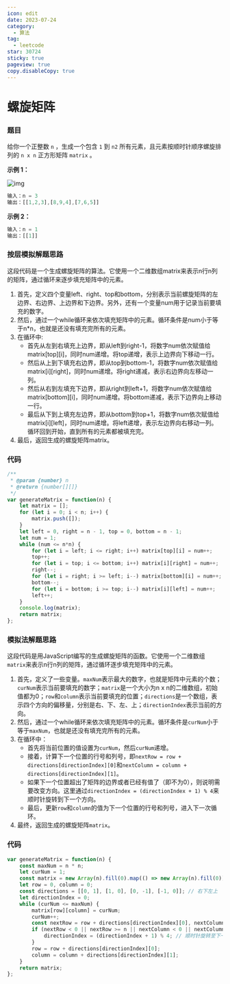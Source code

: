 ```yaml
---
icon: edit
date: 2023-07-24
category:
  - 算法
tag:
  - leetcode
star: 30724
sticky: true
pageview: true
copy.disableCopy: true
---
```


# 螺旋矩阵 

### 题目

给你一个正整数 `n` ，生成一个包含 `1` 到 `n2` 所有元素，且元素按顺时针顺序螺旋排列的 `n x n` 正方形矩阵 `matrix` 。

<!--more-->

**示例 1：**

![img](https://assets.leetcode.com/uploads/2020/11/13/spiraln.jpg)

```js
输入：n = 3
输出：[[1,2,3],[8,9,4],[7,6,5]]
```

**示例 2：**

```js
输入：n = 1
输出：[[1]]
```

### 按层模拟解题思路

这段代码是一个生成螺旋矩阵的算法。它使用一个二维数组matrix来表示n行n列的矩阵，通过循环来逐步填充矩阵中的元素。

1. 首先，定义四个变量left、right、top和bottom，分别表示当前螺旋矩阵的左边界、右边界、上边界和下边界。另外，还有一个变量num用于记录当前要填充的数字。
2. 然后，通过一个while循环来依次填充矩阵中的元素。循环条件是num小于等于n*n，也就是还没有填充完所有的元素。
3. 在循环中:
   - 首先从左到右填充上边界，即从left到right-1，将数字num依次赋值给matrix[top][i]，同时num递增。将top递增，表示上边界向下移动一行。
   - 然后从上到下填充右边界，即从top到bottom-1，将数字num依次赋值给matrix[i][right]，同时num递增。将right递减，表示右边界向左移动一列。
   - 然后从右到左填充下边界，即从right到left+1，将数字num依次赋值给matrix[bottom][i]，同时num递增。将bottom递减，表示下边界向上移动一行。
   - 最后从下到上填充左边界，即从bottom到top+1，将数字num依次赋值给matrix[i][left]，同时num递增。将left递增，表示左边界向右移动一列。循环回到开始，直到所有的元素都被填充完。
4. 最后，返回生成的螺旋矩阵matrix。

### 代码

```javascript
/**
 * @param {number} n
 * @return {number[][]}
 */
var generateMatrix = function(n) {
    let matrix = [];
    for (let i = 0; i < n; i++) {
        matrix.push([]);
    }
    let left = 0, right = n - 1, top = 0, bottom = n - 1;
    let num = 1;
    while (num <= n*n) {
        for (let i = left; i <= right; i++) matrix[top][i] = num++;
        top++;
        for (let i = top; i <= bottom; i++) matrix[i][right] = num++;
        right--;
        for (let i = right; i >= left; i--) matrix[bottom][i] = num++;
        bottom--;
        for (let i = bottom; i >= top; i--) matrix[i][left] = num++;
        left++;
    }
    console.log(matrix);
    return matrix;
};
```

### 模拟法解题思路

这段代码是用JavaScript编写的生成螺旋矩阵的函数。它使用一个二维数组`matrix`来表示n行n列的矩阵，通过循环逐步填充矩阵中的元素。

1. 首先，定义了一些变量。`maxNum`表示最大的数字，也就是矩阵中元素的个数；`curNum`表示当前要填充的数字；`matrix`是一个大小为n x n的二维数组，初始值都为0；`row`和`column`表示当前要填充的位置；`directions`是一个数组，表示四个方向的偏移量，分别是右、下、左、上；`directionIndex`表示当前的方向。
2. 然后，通过一个while循环来依次填充矩阵中的元素。循环条件是`curNum`小于等于`maxNum`，也就是还没有填充完所有的元素。
3. 在循环中：
   - 首先将当前位置的值设置为`curNum`，然后`curNum`递增。
   - 接着，计算下一个位置的行号和列号，即`nextRow = row + directions[directionIndex][0]`和`nextColumn = column + directions[directionIndex][1]`。
   - 如果下一个位置超出了矩阵的边界或者已经有值了（即不为0），则说明需要改变方向。这里通过`directionIndex = (directionIndex + 1) % 4`来顺时针旋转到下一个方向。
   - 最后，更新`row`和`column`的值为下一个位置的行号和列号，进入下一次循环。
4. 最终，返回生成的螺旋矩阵`matrix`。

### 代码

```js
var generateMatrix = function(n) {
    const maxNum = n * n;
    let curNum = 1;
    const matrix = new Array(n).fill(0).map(() => new Array(n).fill(0));
    let row = 0, column = 0;
    const directions = [[0, 1], [1, 0], [0, -1], [-1, 0]]; // 右下左上
    let directionIndex = 0;
    while (curNum <= maxNum) {
        matrix[row][column] = curNum;
        curNum++;
        const nextRow = row + directions[directionIndex][0], nextColumn = column + directions[directionIndex][1];
        if (nextRow < 0 || nextRow >= n || nextColumn < 0 || nextColumn >= n || matrix[nextRow][nextColumn] !== 0) {
            directionIndex = (directionIndex + 1) % 4; // 顺时针旋转至下一个方向
        }
        row = row + directions[directionIndex][0];
        column = column + directions[directionIndex][1];
    }
    return matrix;
};
```



